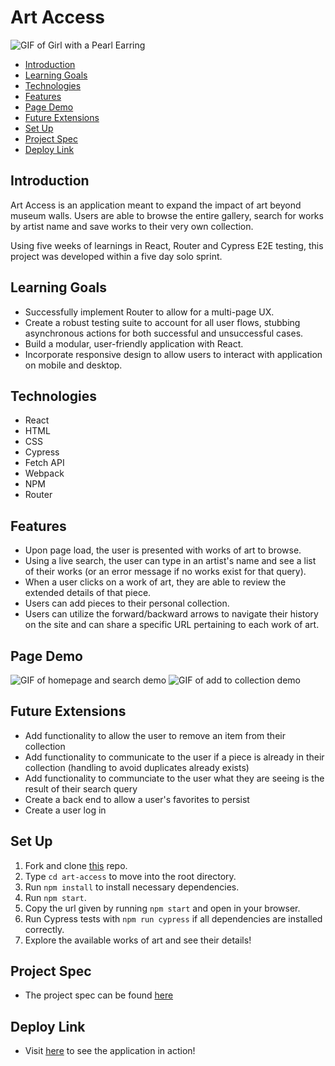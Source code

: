 # Art Access

![GIF of Girl with a Pearl Earring](https://media.giphy.com/media/3ohhwDfcBvBPpD9RZu/giphy.gif)

- [Introduction](#introduction)
- [Learning Goals](#learning-goals)
- [Technologies](#technologies)
- [Features](#features)
- [Page Demo](#page-demo)
- [Future Extensions](#possible-future-extensions)
- [Set Up](#set-up)
- [Project Spec](#project-spec)
- [Deploy Link](#deploy-link)

## Introduction

Art Access is an application meant to expand the impact of art beyond museum walls. Users are able to browse the entire gallery, search for works by artist name and save works to their very own collection. 

Using five weeks of learnings in React, Router and Cypress E2E testing, this project was developed within a five day solo sprint. 


## Learning Goals

- Successfully implement Router to allow for a multi-page UX.  
- Create a robust testing suite to account for all user flows, stubbing asynchronous actions for both successful and unsuccessful cases. 
- Build a modular, user-friendly application with React.
- Incorporate responsive design to allow users to interact with application on mobile and desktop. 


## Technologies
  - React
  - HTML
  - CSS
  - Cypress
  - Fetch API
  - Webpack
  - NPM
  - Router


## Features

- Upon page load, the user is presented with works of art to browse.
- Using a live search, the user can type in an artist's name and see a list of their works (or an error message if no works exist for that query). 
- When a user clicks on a work of art, they are able to review the extended details of that piece. 
- Users can add pieces to their personal collection.
- Users can utilize the forward/backward arrows to navigate their history on the site and can share a specific URL pertaining to each work of art.


## Page Demo

![GIF of homepage and search demo](./src/assets/art-access-search.gif)
![GIF of add to collection demo](./src/assets/art-access-collection.gif)

## Future Extensions

- Add functionality to allow the user to remove an item from their collection
- Add functionality to communicate to the user if a piece is already in their collection (handling to avoid duplicates already exists) 
- Add functionality to communciate to the user what they are seeing is the result of their search query 
- Create a back end to allow a user's favorites to persist
- Create a user log in



## Set Up

1. Fork and clone [this](https://github.com/stephanie-roe/art-access/tree/main) repo.
3. Type `cd art-access` to move into the root directory.
4. Run `npm install` to install necessary dependencies.
5. Run `npm start`.
6. Copy the url given by running `npm start` and open in your browser.
7. Run Cypress tests with `npm run cypress` if all dependencies are installed correctly.
8. Explore the available works of art and see their details!
 
 ## Project Spec
 - The project spec can be found [here](https://frontend.turing.edu/projects/module-3/showcase.html)

 ## Deploy Link 
 - Visit [here]() to see the application in action! 